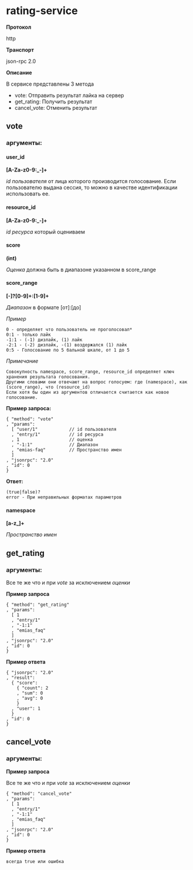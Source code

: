 # rating-service

**Протокол**

http

**Транспорт** 

json-rpc 2.0

**Описание**

В сервисе представлены 3 метода 

* vote: Отправить результат лайка на сервер
* get_rating: Получить результат
* cancel_vote: Отменить результат
  
## vote

### аргументы:

#### user_id 
  **[A-Za-z0-9:_-]+**
  
  *id пользователя* от лица которого производится голосование.
  Если пользователю выдана сессия, то можно в качестве идентификации использовать ее.
  
#### resource_id
  **[A-Za-z0-9:_-]+**
  
  *id ресурса* который оцениваем

#### score
  **(int)**
  
  *Оценка* должна быть в диапазоне указанном в score_range 

#### score_range 
  **[-]?[0-9]+:[1-9]+**
  
  *Диапазон* в формате [от]:[до]
  
  *Пример*
  
    0 - определяет что пользователь не проголосовал*
    0:1 - только лайк
    -1:1 - (-1) дизлайк, (1) лайк
    -2:1 - (-2) дизлайк, -(1) воздержался (1) лайк
    0:5 - Голосование по 5 бальной шкале, от 1 до 5 
  
  *Примечание*
  
    Совокупность namespace, score_range, resource_id определяет ключ хранения результата голосования.
    Другими словами они отвечают на вопрос голосуем: где (namespace), как (score_range), что (resource_id) 
    Если хотя бы один из аргументов отличается считается как новое голосование.

**Пример запроса:**

    { "method": "vote"
    , "params": 
      [ "user/1"            // id пользователя  
      , "entry/1"           // id ресурса
      , 1                   // оценка
      , "-1:1"              // Диапазон
      , "emias-faq"         // Пространство имен
      ]
    , "jsonrpc": "2.0"
    , "id": 0
    }

**Ответ:**

    (true|false)?
    error - При неправильных форматах параметров

#### namespace
  **[a-z_]+**
  
  *Пространство имен* 

## get_rating

### аргументы:

Все те же что и при *vote* за исключением *оценки*

**Пример запроса**

    { "method": "get_rating"
    , "params": 
      [ 1
      , "entry/1"
      , "-1:1"
      , "emias_faq"
      ]
    , "jsonrpc": "2.0"
    , "id": 0
    }
    
**Пример ответа**

    { "jsonrpc": "2.0"
    , "result":
      { "score":
        { "count": 2
        , "sum": 0
        , "avg": 0
        }
      , "user": 1
      }
    , "id": 0
    }

## cancel_vote

### аргументы:

**Пример запроса**

Все те же что и при *vote* за исключением *оценки*

    { "method": "cancel_vote"
    , "params": 
      [ 1
      , "entry/1"
      , "-1:1"
      , "emias_faq"
      ]
    , "jsonrpc": "2.0"
    , "id": 0
    }
    
**Пример ответа**

    всегда true или ошибка
